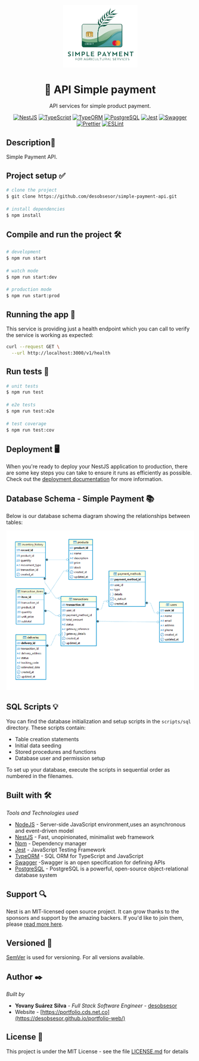 <p align="center">
  <a href="http://nestjs.com/" target="blank"><img src="./docs/images/simple-payment-min.png" width="200" alt="Nest Logo" /></a>
</p>

<h1 align="center">🚨 API Simple payment</h1>

[circleci-image]: https://img.shields.io/circleci/build/github/nestjs/nest/master?token=abc123def456
[circleci-url]: https://circleci.com/gh/nestjs/nest

  <p align="center">API services for simple product payment.</p>
    <p align="center">
<a href="https://nestjs.com" target="_blank"><img src="https://img.shields.io/badge/NestJS-v10.0.0-%23E0234E" alt="NestJS"></a>
<a href="https://www.typescriptlang.org" target="_blank"><img src="https://img.shields.io/badge/TypeScript-v4.9.5-%233178C6" alt="TypeScript"></a>
<a href="https://typeorm.io" target="_blank"><img src="https://img.shields.io/badge/TypeORM-v0.3.22-%23FE0902" alt="TypeORM"></a>
<a href="https://www.postgresql.org" target="_blank"><img src="https://img.shields.io/badge/PostgreSQL-v8.14.1-%23336791" alt="PostgreSQL"></a>
<a href="https://jestjs.io" target="_blank"><img src="https://img.shields.io/badge/Jest-v29.5.0-%23C21325" alt="Jest"></a>
<a href="https://swagger.io" target="_blank"><img src="https://img.shields.io/badge/Swagger-v11.1.1-%2385EA2D" alt="Swagger"></a>
<a href="https://prettier.io" target="_blank"><img src="https://img.shields.io/badge/Prettier-v3.0.0-%23F7B93E" alt="Prettier"></a>
<a href="https://eslint.org" target="_blank"><img src="https://img.shields.io/badge/ESLint-v8.44.0-%234B32C3" alt="ESLint"></a>
</p>


## Description📍

Simple Payment API.

## Project setup ✅


```bash
# clone the project
$ git clone https://github.com/desobsesor/simple-payment-api.git

# install dependencies
$ npm install
```

## Compile and run the project 🛠

```bash
# development
$ npm run start

# watch mode
$ npm run start:dev

# production mode
$ npm run start:prod
```
## Running the app 🚀

This service is providing just a health endpoint which you can call to verify the service is working as expected:

```bash
curl --request GET \
  --url http://localhost:3000/v1/health
```

## Run tests 🚀

```bash
# unit tests
$ npm run test

# e2e tests
$ npm run test:e2e

# test coverage
$ npm run test:cov
```

## Deployment 🖥

When you're ready to deploy your NestJS application to production, there are some key steps you can take to ensure it runs as efficiently as possible. Check out the [deployment documentation](https://docs.nestjs.com/deployment) for more information.


## Database Schema - Simple Payment 📚

Below is our database schema diagram showing the relationships between tables:

<p align="center">
  <img src="./docs/images/er-min.png" alt="Database Schema" width="800"/>
</p>

## SQL Scripts 💡

You can find the database initialization and setup scripts in the `scripts/sql` directory. These scripts contain:

- Table creation statements
- Initial data seeding
- Stored procedures and functions
- Database user and permission setup

To set up your database, execute the scripts in sequential order as numbered in the filenames.

## Built with 🛠️

_Tools and Technologies used_

- [NodeJS](https://nodejs.org/en/) - Server-side JavaScript environment,uses an asynchronous and event-driven model
- [NestJS](https://nestjs.com/) - Fast, unopinionated, minimalist web framework
- [Npm](https://www.npmjs.com/) - Dependency manager
- [Jest](https://jestjs.io/) - JavaScript Testing Framework
- [TypeORM](https://docs.nestjs.com/recipes/sql-typeorm) - SQL ORM for TypeScript and JavaScript
- [Swagger](https://swagger.io/) -Swagger is an open specification for defining APIs
- [PostgreSQL](https://https://www.postgresql.org/) - PostgreSQL is a powerful, open-source object-relational database system

## Support 🔍

Nest is an MIT-licensed open source project. It can grow thanks to the sponsors and support by the amazing backers. If you'd like to join them, please [read more here](https://docs.nestjs.com/support).

## Versioned 📌

[SemVer](http://semver.org/) is used for versioning. For all versions available.

## Author ✒️

_Built by_

- **Yovany Suárez Silva** - _Full Stack Software Engineer_ - [desobsesor](https://github.com/desobsesor)
- Website - [https://portfolio.cds.net.co](https://desobsesor.github.io/portfolio-web/)


## License 📄

This project is under the MIT License - see the file [LICENSE.md](LICENSE.md) for details

